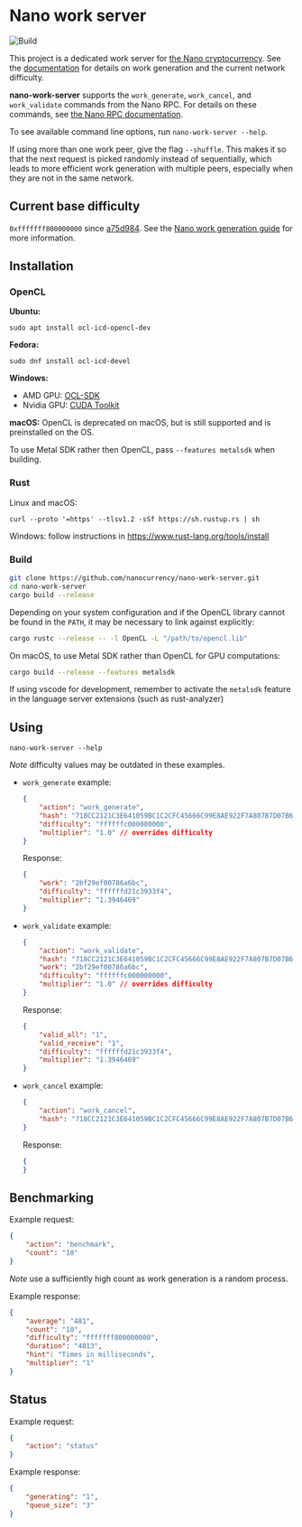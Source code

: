 # Nano work server

![Build](https://github.com/nanocurrency/nano-work-server/workflows/Build/badge.svg)

This project is a dedicated work server for [the Nano cryptocurrency](https://nano.org/). See the [documentation](https://docs.nano.org/integration-guides/work-generation/) for details on work generation and the current network difficulty.

**nano-work-server** supports the `work_generate`, `work_cancel`, and `work_validate` commands from the Nano RPC.
For details on these commands, see [the Nano RPC documentation](https://docs.nano.org/commands/rpc-protocol/).

To see available command line options, run `nano-work-server --help`.

If using more than one work peer, give the flag `--shuffle`. This makes it so that the next request is picked randomly instead of sequentially, which leads to more efficient work generation with multiple peers, especially when they are not in the same network.

## Current base difficulty

`0xfffffff800000000` since [a75d984](https://github.com/nanocurrency/nano-work-server/commit/a75d98429a11fcb0c129a55380996a612299917b). See the [Nano work generation guide](https://docs.nano.org/integration-guides/work-generation/#difficulty-thresholds) for more information.

## Installation

### OpenCL

**Ubuntu:**

```
sudo apt install ocl-icd-opencl-dev
```

**Fedora:**

```
sudo dnf install ocl-icd-devel
```

**Windows:**
- AMD GPU: [OCL-SDK](https://github.com/GPUOpen-LibrariesAndSDKs/OCL-SDK/releases/)
- Nvidia GPU: [CUDA Toolkit](https://developer.nvidia.com/cuda-toolkit)

**macOS:**
OpenCL is deprecated on macOS, but is still supported and is preinstalled on the OS.

To use Metal SDK rather then OpenCL, pass `--features metalsdk` when building.

### Rust

Linux and macOS:

```
curl --proto '=https' --tlsv1.2 -sSf https://sh.rustup.rs | sh
```

Windows: follow instructions in https://www.rust-lang.org/tools/install

### Build

```bash
git clone https://github.com/nanocurrency/nano-work-server.git
cd nano-work-server
cargo build --release
```

Depending on your system configuration and if the OpenCL library cannot be found in the `PATH`, it may be necessary to link against explicitly:

```bash
cargo rustc --release -- -l OpenCL -L "/path/to/opencl.lib"
```

On macOS, to use Metal SDK rather than OpenCL for GPU computations:

```bash
cargo build --release --features metalsdk
```

If using vscode for development, remember to activate the `metalsdk` feature in the language server extensions (such as rust-analyzer)

## Using

`nano-work-server --help`

_Note_ difficulty values may be outdated in these examples.

- `work_generate` example:

    ```json
    {
        "action": "work_generate",
        "hash": "718CC2121C3E641059BC1C2CFC45666C99E8AE922F7A807B7D07B62C995D79E2",
        "difficulty": "ffffffc000000000",
        "multiplier": "1.0" // overrides difficulty
    }
    ```
    Response:

    ```json
    {
        "work": "2bf29ef00786a6bc",
        "difficulty": "ffffffd21c3933f4",
        "multiplier": "1.3946469"        
    }
    ```


- `work_validate` example:

    ```json
    {
        "action": "work_validate",
        "hash": "718CC2121C3E641059BC1C2CFC45666C99E8AE922F7A807B7D07B62C995D79E2",
        "work": "2bf29ef00786a6bc",
        "difficulty": "ffffffc000000000",
        "multiplier": "1.0" // overrides difficulty
    }
    ```
    Response:

    ```json
    {
        "valid_all": "1",
        "valid_receive": "1",
        "difficulty": "ffffffd21c3933f4",
        "multiplier": "1.3946469"
    }
    ```

- `work_cancel` example:
    ```json
    {
        "action": "work_cancel",
        "hash": "718CC2121C3E641059BC1C2CFC45666C99E8AE922F7A807B7D07B62C995D79E2"
    }
    ```
    Response:

    ```json
    {
    }
    ```

## Benchmarking

Example request:

```json
{
    "action": "benchmark",
    "count": "10"
}
```

_Note_ use a sufficiently high count as work generation is a random process.

Example response:

```json
{
    "average": "481",
    "count": "10",
    "difficulty": "fffffff800000000",
    "duration": "4813",
    "hint": "Times in milliseconds",
    "multiplier": "1"
}
```

## Status

Example request:

```json
{
    "action": "status"
}
```

Example response:

```json
{
    "generating": "1",
    "queue_size": "3"
}
```
